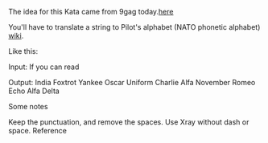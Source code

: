The idea for this Kata came from 9gag today.[here](https://9gag.com/gag/amrb4r9)

You'll have to translate a string to Pilot's alphabet (NATO phonetic alphabet) [wiki](https://en.wikipedia.org/wiki/NATO_phonetic_alphabet).

Like this:

Input: If you can read

Output: India Foxtrot Yankee Oscar Uniform Charlie Alfa November Romeo Echo Alfa Delta

Some notes

Keep the punctuation, and remove the spaces.
Use Xray without dash or space.
Reference